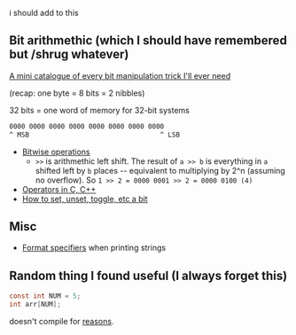 i should add to this

## Bit arithmethic (which I should have remembered but /shrug whatever)

[A mini catalogue of every bit manipulation trick I'll ever need](https://graphics.stanford.edu/~seander/bithacks.html)

(recap: one byte = 8 bits = 2 nibbles)

32 bits = one word of memory for 32-bit systems

```bash
0000 0000 0000 0000 0000 0000 0000 0000
^ MSB                                 ^ LSB
```

* [Bitwise operations](https://en.wikipedia.org/wiki/Bitwise_operation)
  * `>>` is arithmethic left shift. The result of `a >> b` is everything in `a` shifted left by `b` places -- equivalent to multiplying by 2^n (assuming no overflow). So `1 >> 2 = 0000 0001 >> 2 = 0000 0100 (4)`
* [Operators in C, C++](https://en.wikipedia.org/wiki/Operators_in_C_and_C%2B%2B)
* [How to set, unset, toggle, etc a bit](http://stackoverflow.com/questions/47981/how-do-you-set-clear-and-toggle-a-single-bit-in-c-c)

## Misc

* [Format specifiers](https://www.le.ac.uk/users/rjm1/cotter/page_30.htm) when printing strings

## Random thing I found useful (I always forget this)
```c
const int NUM = 5;
int arr[NUM];
```
doesn't compile for [reasons](http://c-faq.com/ansi/constasconst.html).

